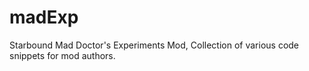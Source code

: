 # madExp
Starbound Mad Doctor's Experiments Mod, Collection of various code snippets for mod authors.
